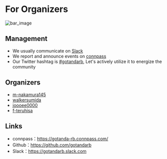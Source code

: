 # For Organizers
![bar_image](https://connpass-tokyo.s3.amazonaws.com/thumbs/d9/0d/d90d106c9c08fa48bf7c05a497eb83dd.png)

## Management
- We usually communicate on [Slack](https://gotandarb.slack.com)
- We report and announce events on [connpass](https://gotanda-rb.connpass.com/)
- Our Twitter hashtag is [#gotandarb](https://twitter.com/search?q=%23gotandarb), Let's actively utilize it to energize the community

## Organizers
- [m-nakamura145](https://github.com/m-nakamura145)
- [walkersumida](https://github.com/walkersumida)
- [joooee0000](https://github.com/joooee0000)
- [f-teruhisa](https://github.com/f-teruhisa)

## Links
- connpass：https://gotanda-rb.connpass.com/
- Github：https://github.com/gotandarb
- Slack：https://gotandarb.slack.com
